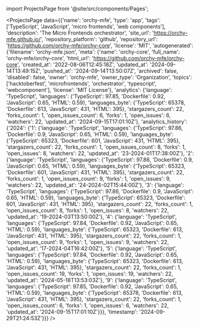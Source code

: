 
import ProjectsPage from '@site/src/components/Pages';

<ProjectsPage
    data={{'name': 'orchy-mfe', 'type': 'app', 'tags': ['TypeScript', 'JavaScript', 'micro frontends', 'web components'], 'description': 'The Micro Frontends orchestrator', 'site_url': 'https://orchy-mfe.github.io/', 'repository_platform': 'github', 'repository_url': 'https://github.com/orchy-mfe/orchy-core', 'license': 'MIT', 'autogenerated': {'filename': 'orchy-mfe.json', 'meta': {'name': 'orchy-core', 'full_name': 'orchy-mfe/orchy-core', 'html_url': 'https://github.com/orchy-mfe/orchy-core', 'created_at': '2022-08-06T12:45:18Z', 'updated_at': '2024-09-14T13:49:15Z', 'pushed_at': '2024-09-14T13:50:07Z', 'archived': false, 'disabled': false, 'owner': 'orchy-mfe', 'owner_type': 'Organization', 'topics': ['hacktoberfest', 'microfrontends', 'orchestrator', 'typescript', 'webcomponent'], 'license': 'MIT License'}, 'analytics': {'language': 'TypeScript', 'languages': {'TypeScript': 97.85, 'Dockerfile': 0.92, 'JavaScript': 0.65, 'HTML': 0.59}, 'languages_byte': {'TypeScript': 65378, 'Dockerfile': 613, 'JavaScript': 431, 'HTML': 395}, 'stargazers_count': 22, 'forks_count': 1, 'open_issues_count': 6, 'forks': 1, 'open_issues': 6, 'watchers': 22, 'updated_at': '2024-09-15T17:01:10Z'}, 'analytics_history': {'2024': {'1': {'language': 'TypeScript', 'languages': {'TypeScript': 97.86, 'Dockerfile': 0.9, 'JavaScript': 0.65, 'HTML': 0.59}, 'languages_byte': {'TypeScript': 65323, 'Dockerfile': 601, 'JavaScript': 431, 'HTML': 395}, 'stargazers_count': 22, 'forks_count': 1, 'open_issues_count': 8, 'forks': 1, 'open_issues': 8, 'watchers': 22, 'updated_at': '23-2024-01T17:38:00Z'}, '2': {'language': 'TypeScript', 'languages': {'TypeScript': 97.86, 'Dockerfile': 0.9, 'JavaScript': 0.65, 'HTML': 0.59}, 'languages_byte': {'TypeScript': 65323, 'Dockerfile': 601, 'JavaScript': 431, 'HTML': 395}, 'stargazers_count': 22, 'forks_count': 1, 'open_issues_count': 9, 'forks': 1, 'open_issues': 9, 'watchers': 22, 'updated_at': '24-2024-02T15:44:00Z'}, '3': {'language': 'TypeScript', 'languages': {'TypeScript': 97.86, 'Dockerfile': 0.9, 'JavaScript': 0.65, 'HTML': 0.59}, 'languages_byte': {'TypeScript': 65323, 'Dockerfile': 601, 'JavaScript': 431, 'HTML': 395}, 'stargazers_count': 22, 'forks_count': 1, 'open_issues_count': 8, 'forks': 1, 'open_issues': 8, 'watchers': 22, 'updated_at': '19-2024-03T13:50:00Z'}, '4': {'language': 'TypeScript', 'languages': {'TypeScript': 97.84, 'Dockerfile': 0.92, 'JavaScript': 0.65, 'HTML': 0.59}, 'languages_byte': {'TypeScript': 65323, 'Dockerfile': 613, 'JavaScript': 431, 'HTML': 395}, 'stargazers_count': 22, 'forks_count': 1, 'open_issues_count': 9, 'forks': 1, 'open_issues': 9, 'watchers': 22, 'updated_at': '17-2024-04T16:42:00Z'}, '5': {'language': 'TypeScript', 'languages': {'TypeScript': 97.84, 'Dockerfile': 0.92, 'JavaScript': 0.65, 'HTML': 0.59}, 'languages_byte': {'TypeScript': 65323, 'Dockerfile': 613, 'JavaScript': 431, 'HTML': 395}, 'stargazers_count': 22, 'forks_count': 1, 'open_issues_count': 19, 'forks': 1, 'open_issues': 19, 'watchers': 22, 'updated_at': '2024-05-18T13:53:03Z'}, '9': {'language': 'TypeScript', 'languages': {'TypeScript': 97.85, 'Dockerfile': 0.92, 'JavaScript': 0.65, 'HTML': 0.59}, 'languages_byte': {'TypeScript': 65378, 'Dockerfile': 613, 'JavaScript': 431, 'HTML': 395}, 'stargazers_count': 22, 'forks_count': 1, 'open_issues_count': 6, 'forks': 1, 'open_issues': 6, 'watchers': 22, 'updated_at': '2024-09-15T17:01:10Z'}}}, 'timestamp': '2024-09-29T21:24:53Z'}}}
/>
